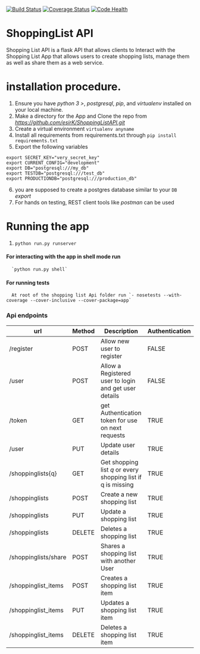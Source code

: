 [![Build Status](https://travis-ci.org/esirK/ShoppingListAPI.svg?branch=user)](https://travis-ci.org/esirK/ShoppingListAPI)
[![Coverage Status](https://coveralls.io/repos/github/esirK/ShoppingListAPI/badge.svg?branch=user)](https://coveralls.io/github/esirK/ShoppingListAPI?branch=user)
[![Code Health](https://landscape.io/github/esirK/ShoppingListAPI/user/landscape.svg?style=flat)](https://landscape.io/github/esirK/ShoppingListAPI/user)
# ShoppingList API
Shopping List API is a flask API that allows clients to Interact with the Shopping List App that allows users to create shopping lists, manage them as well as share them
 as a web service.

# installation procedure.
  1. Ensure you have *python 3 >*, *postgresql*, *pip*, and *virtualenv* installed on your local machine.
  2. Make a directory for the App and Clone the repo from *https://github.com/esirK/ShoppingListAPI.git*
  3. Create a virtual environment `virtualenv anyname`
  4. Install all requirements from requirements.txt through `pip install requirements.txt`
  5. Export the following variables
  ```
  export SECRET_KEY="very_secret_key"
  export CURRENT_CONFIG="development"
  export DB="postgresql:///my_db"
  export TESTDB="postgresql:///test_db"
  export PRODUCTIONDB="postgresql:///production_db"
  ```
  6. you are supposed to create a postgres database similar to your `DB` *export*
  7. For hands on testing, REST client tools like *postman* can be used

# Running the app
  1. `python run.py runserver`

#### For interacting with the app in shell mode run
      `python run.py shell`
#### For running tests
      At root of the shopping list Api folder run `- nosetests --with-coverage --cover-inclusive --cover-package=app`

### Api endpoints

| url | Method|  Description| Authentication |
| --- | --- | --- | --- |
| /register | POST | Allow new user to register | FALSE
| /user | POST | Allow a Registered user to login and get user details | FALSE
| /token | GET | get Authentication token for use on next requests | TRUE
| /user | PUT | Update user details | TRUE
| /shoppinglists{q} | GET | Get shopping list *q* or every shopping list if q is missing |TRUE
| /shoppinglists | POST | Create a new shopping list|TRUE
| /shoppinglists | PUT | Update a shopping list|TRUE
| /shoppinglists | DELETE | Deletes a shopping list|TRUE
| /shoppinglists/share | POST | Shares a shopping list with another User|TRUE
| /shoppinglist_items | POST | Creates a shopping list item|TRUE
| /shoppinglist_items | PUT | Updates a shopping list item|TRUE
| /shoppinglist_items | DELETE | Deletes a shopping list item|TRUE
